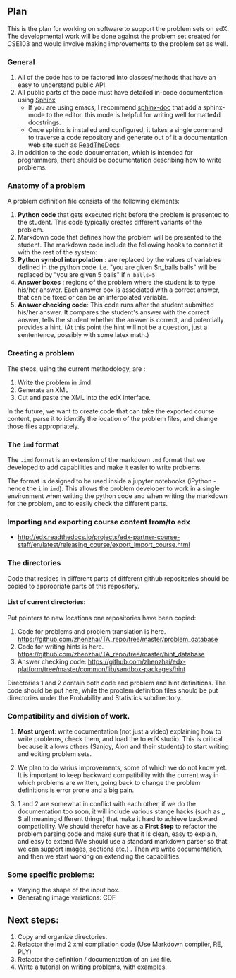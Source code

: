 ## Plan

This is the plan for working on software to support the problem sets on edX. The developmental work will be done against the problem set created for CSE103 and would involve making improvements to the problem set as well.

### General 

1. All of the code has to be factored into classes/methods that have an easy to understand public API.
2. All public parts of the code must have detailed in-code documentation using [Sphinx](http://www.sphinx-doc.org/en/stable/contents.html)
   * If you are using emacs, I recommend [sphinx-doc](http://sphinx-doc.org/index.html) that add a sphinx-mode to the editor. this mode is helpful for writing well formatte4d docstrings.
   * Once sphinx is installed and configured, it takes a single command to traverse a code repository and generate out of it a documentation web site such as [ReadTheDocs](http://docs.readthedocs.io/en/latest/getting_started.html)
3. In addition to the code documentation, which is intended for programmers, there should be documentation describing how to write problems.

### Anatomy of a problem

A problem definition file consists of the following elements:

1. **Python code** that gets executed right before the problem is presented to the student. This code typically creates different variants of the problem.
2. Markdown code that defines how the problem will be presented to the student. The markdown code include the following hooks to connect it with the rest of the system:
  1. **Python symbol interpolation** : are replaced by the values of variables defined in the python code. i.e. "you are given \$n_balls balls" will be replaced by "you are given 5 balls" if `n_balls=5`
  2. **Answer boxes** : regions of the problem where the student is to type his/her answer. Each answer box is associated with a correct answer, that can be fixed or can be an interpolated variable.
3. **Answer checking code**: This code runs after the student submitted his/her answer. It compares the student's answer with the correct answer, tells the student whether the answer is correct, and potentially provides a hint. (At this point the hint will not be a question, just a sententence, possibly with some latex math.) 

### Creating a problem

The steps, using the current methodology, are :

1. Write the problem in .imd
2. Generate an XML
3. Cut and paste the XML into the edX interface.

In the future, we want to create code that can take the exported course content, parse it to identify the location of the problem files, and change those files appropriately.

### The `imd` format

The `.imd` format is an extension of the markdown `.md` format that we developed to add capabilities and make it easier to write problems. 

The format is designed to be used inside a jupyter notebooks (iPython - hence the `i` in `imd`). This allows the problem developer to work in a single environment when writing the python code and when writing the markdown for the problem, and to easily check the different parts.

### Importing and exporting course content from/to edx

* http://edx.readthedocs.io/projects/edx-partner-course-staff/en/latest/releasing_course/export_import_course.html

### The directories

Code that resides in different parts of different github repositories should be copied to appropriate parts of this repository.

#### List of current directories:

Put pointers to new locations one repositories have been copied:

1. Code for problems and problem translation is here. https://github.com/zhenzhai/TA_repo/tree/master/problem_database
2. Code for writing hints is here. https://github.com/zhenzhai/TA_repo/tree/master/hint_database
3. Answer checking code: https://github.com/zhenzhai/edx-platform/tree/master/common/lib/sandbox-packages/hint

Directories 1 and 2 contain both code and problem and hint definitions. The code should be put here, while the problem definition files should be put directories under the Probability and Statistics subdirectory.

###  Compatibility and division of work.

1. **Most urgent**: write documentation (not just a video) explaining how to write problems, check them, and load the to edX studio. This is critical because it allows others (Sanjoy, Alon and their students) to start writing and editing problem sets.

2. We plan to do varius improvements, some of which we do not know yet. It is important to keep backward compatibility with the current way in which problems are written, going back to change the problem definitions is error prone and a big pain.

3. 1 and 2 are somewhat in conflict with each other, if we do the documentation too soon, it will include various stange hacks (such as $,$$, \$$ all meaning different things) that make it hard to achieve backward compatibility. We should therefor have as a **First Step** 
to refactor the problem parsing code and make sure that it is clean, easy to explain, and easy to extend (We should use a standard markdown parser so that we can support images, sections etc.) . Then we write documentation, and then we start working on extending the capabilities. 

### Some specific problems:
* Varying the shape of the input box.
* Generating image variations: CDF

## Next steps:

1. Copy and organize directories.
2. Refactor the imd 2 xml compilation code (Use Markdown compiler, RE, PLY)
2. Refactor the definition / documentation of an `imd` file.
3. Write a tutorial on writing problems, with examples.

